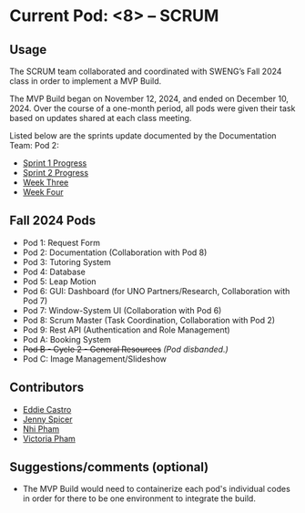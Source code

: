 # Current Pod: <8> – SCRUM

## Usage
The SCRUM team collaborated and coordinated with SWENG’s Fall 2024 class in order to implement a MVP Build. 

The MVP Build began on November 12, 2024, and ended on December 10, 2024. Over the course of a one-month period, all pods were given their task based on updates shared at each class meeting. 

Listed below are the sprints update documented by the Documentation Team: Pod 2:
* [Sprint 1 Progress](https://github.com/4210-Capstones/touchless-kiosk-raspy-net/blob/main/docs/capstone/Sprint1-ProgressReport.md)
* [Sprint 2 Progress](https://github.com/4210-Capstones/touchless-kiosk-raspy-net/blob/main/docs/capstone/Sprint2-ProgressReport.md)
* [Week Three](https://github.com/4210-Capstones/touchless-kiosk-raspy-net/blob/main/docs/capstone/Week3.md)
* [Week Four](https://github.com/4210-Capstones/touchless-kiosk-raspy-net/blob/main/docs/capstone/Week4.md)

## Fall 2024 Pods
- Pod 1: Request Form
- Pod 2: Documentation (Collaboration with Pod 8)
- Pod 3: Tutoring System
- Pod 4: Database 
- Pod 5: Leap Motion
- Pod 6: GUI: Dashboard (for UNO Partners/Research, Collaboration with Pod 7)
- Pod 7: Window-System UI (Collaboration with Pod 6)
- Pod 8: Scrum Master (Task Coordination, Collaboration with Pod 2)
- Pod 9: Rest API (Authentication and Role Management)
- Pod A: Booking System
- ~~Pod B - Cycle 2 - General Resources~~ *(Pod disbanded.)*
- Pod C: Image Management/Slideshow

## Contributors
* [Eddie Castro](https://github.com/eacastr1)
* [Jenny Spicer](https://github.com/Jenspi)
* [Nhi Pham](https://github.com/bunnhimaybe)
* [Victoria Pham](https://github.com/actuallyvee)

## Suggestions/comments (optional)
* The MVP Build would need to containerize each pod's individual codes in order for there to be one environment to integrate the build.
